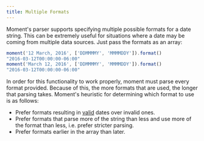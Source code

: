 ```yaml
---
title: Multiple Formats
---
```


Moment's parser supports specifying multiple possible formats for a date string. This can be extremely useful for situations where a date may be coming from multiple data sources.
Just pass the formats as an array:

```js
moment('12 March, 2016', ['DDMMMMY', 'MMMMDDY']).format()
"2016-03-12T00:00:00-06:00"
moment('March 12, 2016', ['DDMMMMY', 'MMMMDDY']).format()
"2016-03-12T00:00:00-06:00"
```

In order for this functionality to work properly, moment must parse every format provided. Because of this, the more formats that are used, the longer that parsing takes.
Moment's heuristic for determining which format to use is as follows:

 * Prefer formats resulting in [valid](#/parsing/is-valid/) dates over invalid ones.
 * Prefer formats that parse more of the string than less and use more of the format than less, i.e. prefer stricter parsing.
 * Prefer formats earlier in the array than later.

